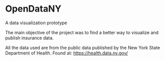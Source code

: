 # OpenDataNY
A data visualization prototype

The main objective of the project was to find a better way to visualize and publish insurance data.

All the data used are from the public data published by the New York State Department of Health. Found at: https://health.data.ny.gov/
